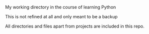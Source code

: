 My working directory in the course of learning Python

This is not refined at all and only meant to be a backup

All directories and files apart from projects are included in this repo.